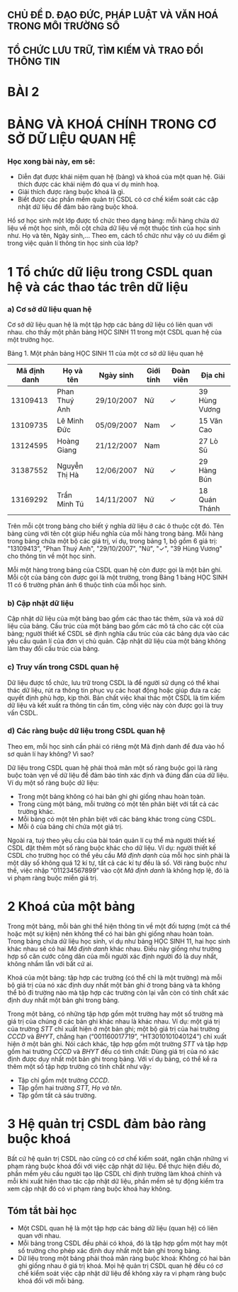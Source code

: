 ## CHỦ ĐỀ D. ĐẠO ĐỨC, PHÁP LUẬT VÀ VĂN HOÁ TRONG MÔI TRƯỜNG SỐ
## TỔ CHỨC LƯU TRỮ, TÌM KIẾM VÀ TRAO ĐỔI THÔNG TIN

# BÀI 2
# BẢNG VÀ KHOÁ CHÍNH TRONG CƠ SỞ DỮ LIỆU QUAN HỆ

### Học xong bài này, em sẽ:

- Diễn đạt được khái niệm quan hệ (bảng) và khoá của một quan hệ. Giải thích được các khái niệm đó qua ví dụ minh hoạ.
- Giải thích được ràng buộc khoá là gì.
- Biết được các phần mềm quản trị CSDL có cơ chế kiểm soát các cập nhật dữ liệu để đảm bảo ràng buộc khoá.

Hồ sơ học sinh một lớp được tổ chức theo dạng bảng: mỗi hàng chứa dữ liệu về một học sinh, mỗi cột chứa dữ liệu về một thuộc tính của học sinh như. Họ và tên, Ngày sinh,... Theo em, cách tổ chức như vậy có ưu điểm gì trong việc quản lí thông tin học sinh của lớp?

# 1 Tổ chức dữ liệu trong CSDL quan hệ và các thao tác trên dữ liệu

### a) Cơ sở dữ liệu quan hệ

Cơ sở dữ liệu quan hệ là một tập hợp các bảng dữ liệu có liên quan với nhau. cho thấy một phân bảng HỌC SINH 11 trong một CSDL quan hệ của một trường học.

Bảng 1. Một phân bảng HỌC SINH 11 của một cơ sở dữ liệu quan hệ

| Mã định danh | Họ và tên | Ngày sinh | Giới tính | Đoàn viên | Địa chỉ |
|---|---|---|---|---|---|
| 13109413 | Phan Thuý Anh | 29/10/2007 | Nữ | ✓ | 39 Hùng Vương |
| 13109735 | Lê Minh Đức | 05/09/2007 | Nam | ✓ | 15 Văn Cao |
| 13124595 | Hoàng Giang | 21/12/2007 | Nam | | 27 Lò Sũ |
| 31387552 | Nguyễn Thị Hà | 12/06/2007 | Nữ | ✓ | 29 Hàng Bún |
| 13169292 | Trần Minh Tú | 14/11/2007 | Nữ | ✓ | 18 Quán Thánh |

Trên mỗi cột trong bảng cho biết ý nghĩa dữ liệu ở các ô thuộc cột đó. Tên bảng cùng với tên cột giúp hiểu nghĩa của mỗi hàng trong bảng. Mỗi hàng trong bảng chứa một bộ các giá trị, ví dụ, trong bảng 1, bộ gồm 6 giá trị: "13109413", "Phan Thuý Anh", "29/10/2007", "Nữ", "✓", "39 Hùng Vương" cho thông tin về một học sinh.

Mỗi một hàng trong bảng của CSDL quan hệ còn được gọi là một bản ghi. Mỗi cột của bảng còn được gọi là một trường, trong Bảng 1 bảng HỌC SINH 11 có 6 trường phản ánh 6 thuộc tính của mỗi học sinh.

### b) Cập nhật dữ liệu

Cập nhật dữ liệu của một bảng bao gồm các thao tác thêm, sửa và xoá dữ liệu của bảng. Cấu trúc của một bảng bao gồm các mô tả cho các cột của bảng; người thiết kế CSDL sẽ định nghĩa cấu trúc của các bảng dựa vào các yêu cầu quản lí của đơn vị chủ quản. Cập nhật dữ liệu của một bảng không làm thay đổi cấu trúc của bảng.

### c) Truy vấn trong CSDL quan hệ

Dữ liệu được tổ chức, lưu trữ trong CSDL là để người sử dụng có thể khai thác dữ liệu, rút ra thông tin phục vụ các hoạt động hoặc giúp đưa ra các quyết định phù hợp, kịp thời. Bản chất việc khai thác một CSDL là tìm kiếm dữ liệu và kết xuất ra thông tin cần tìm, công việc này còn được gọi là truy vấn CSDL.

### d) Các ràng buộc dữ liệu trong CSDL quan hệ

Theo em, mỗi học sinh cần phải có riêng một Mã định danh để đưa vào hồ sơ quản lí hay không? Vì sao?

Dữ liệu trong CSDL quan hệ phải thoả mãn một số ràng buộc gọi là ràng buộc toàn vẹn về dữ liệu để đảm bảo tính xác định và đúng đắn của dữ liệu. Ví dụ một số ràng buộc dữ liệu:

- Trong một bảng không có hai bản ghi ghi giống nhau hoàn toàn.
- Trong cùng một bảng, mỗi trường có một tên phân biệt với tất cả các trường khác.
- Mỗi bảng có một tên phân biệt với các bảng khác trong cùng CSDL.
- Mỗi ô của bảng chỉ chứa một giá trị.

Ngoài ra, tuỳ theo yêu cầu của bài toán quản lí cụ thể mà người thiết kế CSDL đặt thêm một số ràng buộc khác cho dữ liệu. Ví dụ: người thiết kế CSDL cho trường học có thể yêu cầu *Mã định danh* của mỗi học sinh phải là một dãy số không quá 12 kí tự, tất cả các kí tự đều là số. Với ràng buộc như thế, việc nhập “011234567899” vào cột *Mã định danh* là không hợp lệ, đó là vi phạm ràng buộc miền giá trị.

# 2 Khoá của một bảng

Trong một bảng, mỗi bản ghi thể hiện thông tin về một đối tượng (một cá thể hoặc một sự kiện) nên không thể có hai bản ghi giống nhau hoàn toàn. Trong bảng chứa dữ liệu học sinh, ví dụ như bảng HỌC SINH 11, hai học sinh khác nhau sẽ có hai *Mã định danh* khác nhau. Điều này giống như trường hợp số căn cước công dân của mỗi người xác định người đó là duy nhất, không nhầm lẫn với bất cứ ai.

Khoá của một bảng: tập hợp các trường (có thể chỉ là một trường) mà mỗi bộ giá trị của nó xác định duy nhất một bản ghi ở trong bảng và ta không thể bỏ đi trường nào mà tập hợp các trường còn lại vẫn còn có tính chất xác định duy nhất một bản ghi trong bảng.

Trong một bảng, có những tập hợp gồm một trường hay một số trường mà giá trị của chúng ở các bản ghi khác nhau là khác nhau. Ví dụ: một giá trị của trường *STT* chỉ xuất hiện ở một bản ghi; một bộ giá trị của hai trường *CCCD* và *BHYT*, chẳng hạn (“001160017719”, “HT3010101040124”) chỉ xuất hiện ở một bản ghi. Nói cách khác, tập hợp gồm một trường *STT* và tập hợp gồm hai trường *CCCD* và *BHYT* đều có tính chất: Dùng giá trị của nó xác định được duy nhất một bản ghi trong bảng. Với ví dụ bảng, có thể kể ra thêm một số tập hợp trường có tính chất như vậy:

- Tập chỉ gồm một trường *CCCD*.
- Tập gồm hai trường *STT, Họ và tên*.
- Tập gồm tất cả sáu trường.

# 3 Hệ quản trị CSDL đảm bảo ràng buộc khoá

Bất cứ hệ quản trị CSDL nào cũng có cơ chế kiểm soát, ngăn chặn những vi phạm ràng buộc khoá đối với việc cập nhật dữ liệu. Để thực hiện điều đó, phần mềm yêu cầu người tạo lập CSDL chỉ định trường làm khoá chính và mỗi khi xuất hiện thao tác cập nhật dữ liệu, phần mềm sẽ tự động kiểm tra xem cập nhật đó có vi phạm ràng buộc khoá hay không.

## Tóm tắt bài học

- Một CSDL quan hệ là một tập hợp các bảng dữ liệu (quan hệ) có liên quan với nhau.
- Mỗi bảng trong CSDL đều phải có khoá, đó là tập hợp gồm một hay một số trường cho phép xác định duy nhất một bản ghi trong bảng.
- Dữ liệu trong một bảng phải thoả mãn ràng buộc khoá: Không có hai bản ghi giống nhau ở giá trị khoá. Mọi hệ quản trị CSDL quan hệ đều có cơ chế kiểm soát việc cập nhật dữ liệu để không xảy ra vi phạm ràng buộc khoá đối với mỗi bảng.
